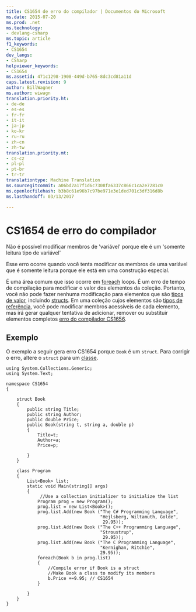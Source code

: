 ```yaml
---
title: CS1654 de erro do compilador | Documentos do Microsoft
ms.date: 2015-07-20
ms.prod: .net
ms.technology:
- devlang-csharp
ms.topic: article
f1_keywords:
- CS1654
dev_langs:
- CSharp
helpviewer_keywords:
- CS1654
ms.assetid: 471c1298-1908-449d-b765-8dc3cd81a11d
caps.latest.revision: 9
author: BillWagner
ms.author: wiwagn
translation.priority.ht:
- de-de
- es-es
- fr-fr
- it-it
- ja-jp
- ko-kr
- ru-ru
- zh-cn
- zh-tw
translation.priority.mt:
- cs-cz
- pl-pl
- pt-br
- tr-tr
translationtype: Machine Translation
ms.sourcegitcommit: a06bd2a17f1d6c7308fa6337c866c1ca2e7281c0
ms.openlocfilehash: b3b8c61e96b7c97be971e3e1ded701c3df316d8b
ms.lasthandoff: 03/13/2017

---
```

# <a name="compiler-error-cs1654"></a>CS1654 de erro do compilador
Não é possível modificar membros de 'variável' porque ele é um 'somente leitura tipo de variável'  
  
 Esse erro ocorre quando você tenta modificar os membros de uma variável que é somente leitura porque ele está em uma construção especial.  
  
 É uma área comum que isso ocorre em [foreach](../../csharp/language-reference/keywords/foreach-in.md) loops. É um erro de tempo de compilação para modificar o valor dos elementos da coleção. Portanto, você não pode fazer nenhuma modificação para elementos que são [tipos de valor](../../csharp/language-reference/keywords/value-types.md), incluindo [structs](../../csharp/programming-guide/classes-and-structs/structs.md). Em uma coleção cujos elementos são [tipos de referência](../../csharp/language-reference/keywords/reference-types.md), você pode modificar membros acessíveis de cada elemento, mas irá gerar qualquer tentativa de adicionar, remover ou substituir elementos completos [erro do compilador CS1656](../../csharp/language-reference/compiler-messages/cs1656.md).  
  
## <a name="example"></a>Exemplo  
 O exemplo a seguir gera erro CS1654 porque `Book` é um `struct`. Para corrigir o erro, altere o `struct` para um [classe](../../csharp/language-reference/keywords/class.md).  
  
```  
using System.Collections.Generic;  
using System.Text;  
  
namespace CS1654  
{  
  
    struct Book  
    {  
        public string Title;  
        public string Author;  
        public double Price;  
        public Book(string t, string a, double p)  
        {  
            Title=t;  
            Author=a;  
            Price=p;  
  
        }  
    }  
  
    class Program  
    {  
        List<Book> list;  
        static void Main(string[] args)  
        {  
             //Use a collection initializer to initialize the list  
            Program prog = new Program();  
            prog.list = new List<Book>();  
            prog.list.Add(new Book ("The C# Programming Language",  
                                    "Hejlsberg, Wiltamuth, Golde",  
                                     29.95));  
            prog.list.Add(new Book ("The C++ Programming Language",  
                                    "Stroustrup",  
                                     29.95));  
            prog.list.Add(new Book ("The C Programming Language",  
                                    "Kernighan, Ritchie",  
                                    29.95));  
            foreach(Book b in prog.list)  
            {  
                //Compile error if Book is a struct  
                //Make Book a class to modify its members  
                b.Price +=9.95; // CS1654  
            }  
  
        }  
    }  
}  
  
```
